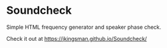 # Soundcheck
Simple HTML frequency generator and speaker phase check.

Check it out at https://jkingsman.github.io/Soundcheck/

